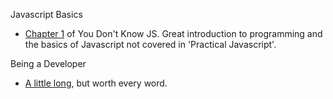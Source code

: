 Javascript Basics  
  - [Chapter 1](https://github.com/getify/You-Dont-Know-JS/blob/master/up%20&%20going/README.md#you-dont-know-js-up--going) of You Don't Know JS.  Great introduction to programming and the basics of Javascript not covered in 'Practical Javascript'.

Being a Developer
  - [A little long](http://peternixey.com/post/83510597580/how-to-be-a-great-software-developer), but worth every word.
  
